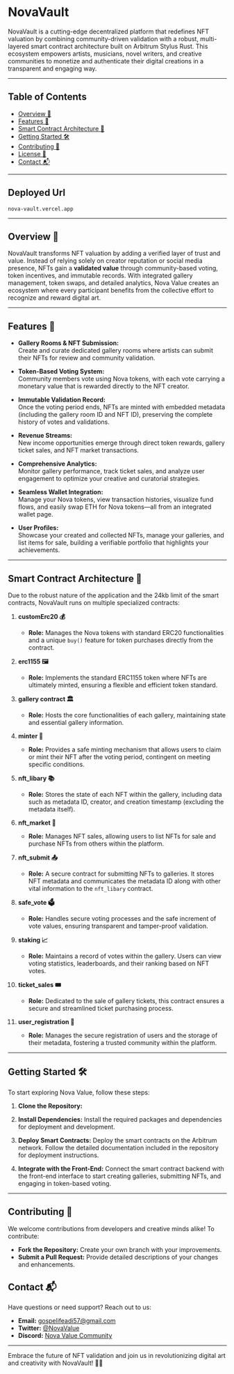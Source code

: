 ﻿# NovaVault


NovaVault is a cutting-edge decentralized platform that redefines NFT valuation by combining community-driven validation with a robust, multi-layered smart contract architecture built on Arbitrum Stylus Rust. This ecosystem empowers artists, musicians, novel writers, and creative communities to monetize and authenticate their digital creations in a transparent and engaging way.

---

## Table of Contents
- [Overview 🚀](#overview-)
- [Features 🎨](#features-)
- [Smart Contract Architecture 🔧](#smart-contract-architecture-)
- [Getting Started 🛠️](#getting-started-)
- [Contributing 🤝](#contributing-)
- [License 📄](#license-)
- [Contact 📬](#contact-)

---
## Deployed Url
```url
nova-vault.vercel.app
```
---

## Overview 🚀
NovaVault transforms NFT valuation by adding a verified layer of trust and value. Instead of relying solely on creator reputation or social media presence, NFTs gain a **validated value** through community-based voting, token incentives, and immutable records. With integrated gallery management, token swaps, and detailed analytics, Nova Value creates an ecosystem where every participant benefits from the collective effort to recognize and reward digital art.

---

## Features 🎨

- **Gallery Rooms & NFT Submission:**  
  Create and curate dedicated gallery rooms where artists can submit their NFTs for review and community validation.

- **Token-Based Voting System:**  
  Community members vote using Nova tokens, with each vote carrying a monetary value that is rewarded directly to the NFT creator.  

- **Immutable Validation Record:**  
  Once the voting period ends, NFTs are minted with embedded metadata (including the gallery room ID and NFT ID), preserving the complete history of votes and validations.

- **Revenue Streams:**  
  New income opportunities emerge through direct token rewards, gallery ticket sales, and NFT market transactions.

- **Comprehensive Analytics:**  
  Monitor gallery performance, track ticket sales, and analyze user engagement to optimize your creative and curatorial strategies.

- **Seamless Wallet Integration:**  
  Manage your Nova tokens, view transaction histories, visualize fund flows, and easily swap ETH for Nova tokens—all from an integrated wallet page.

- **User Profiles:**  
  Showcase your created and collected NFTs, manage your galleries, and list items for sale, building a verifiable portfolio that highlights your achievements.

---

## Smart Contract Architecture 🔧

Due to the robust nature of the application and the 24kb limit of the smart contracts, NovaVault runs on multiple specialized contracts:

1. **customErc20 💰**  
   - **Role:** Manages the Nova tokens with standard ERC20 functionalities and a unique `buy()` feature for token purchases directly from the contract.

2. **erc1155 🖼️**  
   - **Role:** Implements the standard ERC1155 token where NFTs are ultimately minted, ensuring a flexible and efficient token standard.

3. **gallery contract 🏛️**  
   - **Role:** Hosts the core functionalities of each gallery, maintaining state and essential gallery information.

4. **minter 🔐**  
   - **Role:** Provides a safe minting mechanism that allows users to claim or mint their NFT after the voting period, contingent on meeting specific conditions.

5. **nft_libary 📚**  
   - **Role:** Stores the state of each NFT within the gallery, including data such as metadata ID, creator, and creation timestamp (excluding the metadata itself).

6. **nft_market 🛒**  
   - **Role:** Manages NFT sales, allowing users to list NFTs for sale and purchase NFTs from others within the platform.

7. **nft_submit 📤**  
   - **Role:** A secure contract for submitting NFTs to galleries. It stores NFT metadata and communicates the metadata ID along with other vital information to the `nft_libary` contract.

8. **safe_vote 🗳️**  
   - **Role:** Handles secure voting processes and the safe increment of vote values, ensuring transparent and tamper-proof validation.

9. **staking 📈**  
   - **Role:** Maintains a record of votes within the gallery. Users can view voting statistics, leaderboards, and their ranking based on NFT votes.

10. **ticket_sales 🎟️**  
    - **Role:** Dedicated to the sale of gallery tickets, this contract ensures a secure and streamlined ticket purchasing process.

11. **user_registration 📝**  
    - **Role:** Manages the secure registration of users and the storage of their metadata, fostering a trusted community within the platform.

---

## Getting Started 🛠️

To start exploring Nova Value, follow these steps:

1. **Clone the Repository:**

2. **Install Dependencies:**
   Install the required packages and dependencies for deployment and development.

3. **Deploy Smart Contracts:**
   Deploy the smart contracts on the Arbitrum network. Follow the detailed documentation included in the repository for deployment instructions.

4. **Integrate with the Front-End:**
   Connect the smart contract backend with the front-end interface to start creating galleries, submitting NFTs, and engaging in token-based voting.

---

## Contributing 🤝

We welcome contributions from developers and creative minds alike! To contribute:

- **Fork the Repository:** Create your own branch with your improvements.
- **Submit a Pull Request:** Provide detailed descriptions of your changes and enhancements.



## Contact 📬

Have questions or need support? Reach out to us:

- **Email:** gospelifeadi57@gmail.com 
- **Twitter:** [@NovaValue](https://twitter.com/novavalue)  
- **Discord:** [Nova Value Community](https://discord.gg/novavalue)

---

Embrace the future of NFT validation and join us in revolutionizing digital art and creativity with NovaVault! 🎉🚀
